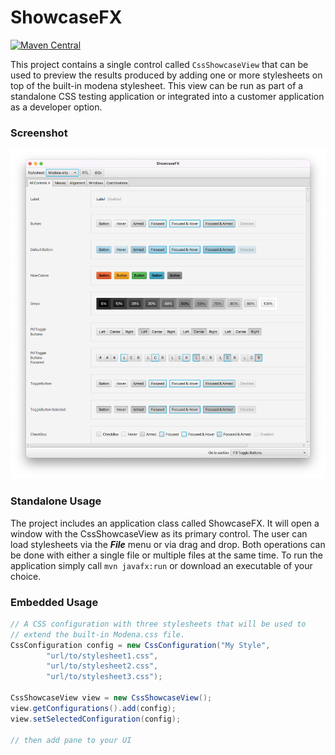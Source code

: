 # ShowcaseFX

[![Maven Central](https://img.shields.io/maven-central/v/com.dlsc.showcasefx/showcasefx)](https://search.maven.org/search?q=g:com.dlsc.showcasefx%20AND%20a:showcasefx)

This project contains a single control called `CssShowcaseView` that can be used to preview the results produced by adding one or more stylesheets on top of the built-in modena stylesheet. This view can be run as part of a standalone CSS testing application or integrated into a customer application as a developer option.

### Screenshot

![Scenic View Screenshot](screenshot.png)

### Standalone Usage

The project includes an application class called ShowcaseFX. It will open a window with the CssShowcaseView as its primary control. The user can load stylesheets via the **_File_** menu or via drag and drop. Both operations can be done with either a single file or multiple files at the same time. To run the application simply call `mvn javafx:run` or download an executable of your choice.

### Embedded Usage

```java
// A CSS configuration with three stylesheets that will be used to
// extend the built-in Modena.css file.
CssConfiguration config = new CssConfiguration("My Style", 
        "url/to/stylesheet1.css", 
        "url/to/stylesheet2.css", 
        "url/to/stylesheet3.css");

CssShowcaseView view = new CssShowcaseView();
view.getConfigurations().add(config);
view.setSelectedConfiguration(config);

// then add pane to your UI
```
